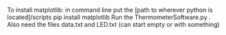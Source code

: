 To install matplotlib: in command line put the [path to wherever python is located]/scripts pip install matplotlib
Run the ThermometerSoftware.py . Also need the files data.txt and LED.txt (can start empty or with something)
